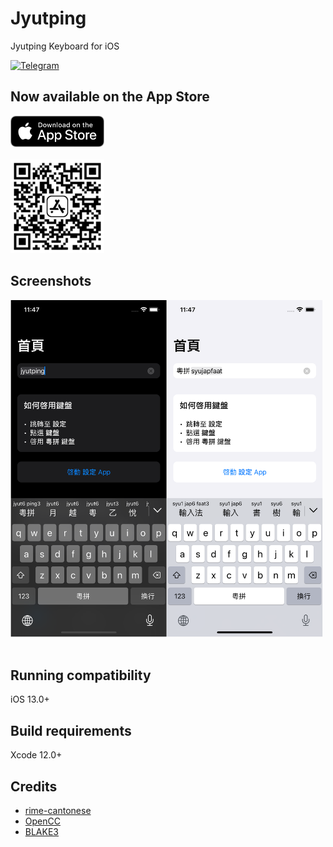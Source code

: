 Jyutping
======

Jyutping Keyboard for iOS

[![Telegram](https://img.shields.io/badge/Telegram-@jyutping-blue?style=for-the-badge&logo=telegram)](https://t.me/jyutping)

## Now available on the App Store

<a href="https://apps.apple.com/app/id1509367629">
<img src="images/app-store-badge.png" alt="App Store badge" width="150"/>
</a>
<br><br>

<a href="https://apps.apple.com/app/id1509367629">
<img src="images/app-store-link-qrcode.png" alt="App Store QR Code" width="150"/>
</a>
<br>

## Screenshots
<img src="images/screenshot.png" alt="screenshots" width="500"/>
<br><br>

## Running compatibility
iOS 13.0+

## Build requirements
Xcode 12.0+

## Credits
- [rime-cantonese](https://github.com/rime/rime-cantonese)  
- [OpenCC](https://github.com/BYVoid/OpenCC)  
- [BLAKE3](https://github.com/nixberg/blake3-swift)
